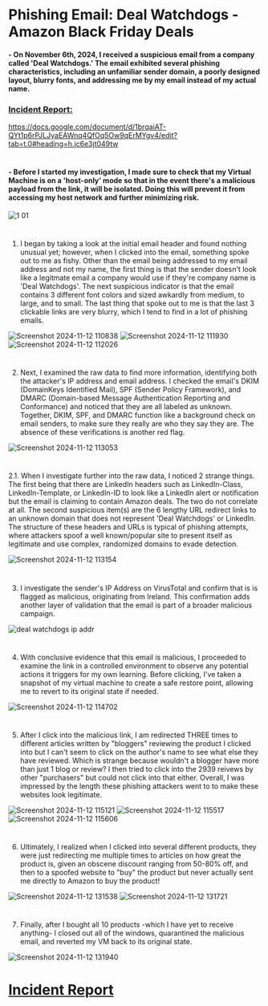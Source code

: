 # Phishing Email: Deal Watchdogs - Amazon Black Friday Deals

#### - On November 6th, 2024, I received a suspicious email from a company called 'Deal Watchdogs.' The email exhibited several phishing characteristics, including an unfamiliar sender domain, a poorly designed layout, blurry fonts, and addressing me by my email instead of my actual name.


### <a href="https://docs.google.com/document/d/1brqaiAT-QYt1p6rPJLJyaEAWnq4QfOq5Ow9qErMYgv4/edit?tab=t.0#heading=h.jc6e3jt049tw" target="_blank">Incident Report:</a>

https://docs.google.com/document/d/1brqaiAT-QYt1p6rPJLJyaEAWnq4QfOq5Ow9qErMYgv4/edit?tab=t.0#heading=h.jc6e3jt049tw
#

#### - Before I started my investigation, I made sure to check that my Virtual Machine is on a 'host-only' mode so that in the event there's a malicious payload from the link, it will be isolated. Doing this will prevent it from accessing my host network and further minimizing risk. 

![1 01](https://github.com/user-attachments/assets/45503985-2dec-4add-a726-affc3a383d0e)
#

1. I began by taking a look at the initial email header and found nothing unusual yet; however, when I clicked into the email, something spoke out to me as fishy. Other than the email being addressed to my email address and not my name, the first thing is that the sender doesn't look like a legitmate email a company would use if they're company name is 'Deal Watchdogs'. The next suspicious indicator is that the email contains 3 different font colors and sized awkardly from medium, to large, and to small. The last thing that spoke out to me is that the last 3 clickable links are very blurry, which I tend to find in a lot of phishing emails.

![Screenshot 2024-11-12 110838](https://github.com/user-attachments/assets/0750ac69-8842-4db0-bc3f-eb9c07062b21)
![Screenshot 2024-11-12 111930](https://github.com/user-attachments/assets/2a2d5028-3ad5-4875-82c3-9588e7c622e9)
![Screenshot 2024-11-12 112026](https://github.com/user-attachments/assets/340aef42-fbab-4126-b8d5-b4889accf920)
#

2. Next, I examined the raw data to find more information, identifying both the attacker's IP address and email address. I checked the email's DKIM (DomainKeys Identified Mail), SPF (Sender Policy Framework), and DMARC (Domain-based Message Authentication Reporting and Conformance) and noticed that they are all labeled as unknown. Together, DKIM, SPF, and DMARC function like a background check on email senders, to make sure they really are who they say they are. The absence of these verifications is another red flag.

![Screenshot 2024-11-12 113053](https://github.com/user-attachments/assets/55382600-a5b7-490e-b4dc-a1ae44b98d91)
#

2.1. When I investigate further into the raw data, I noticed 2 strange things. The first being that there are LinkedIn headers such as LinkedIn-Class, LinkedIn-Template, or LinkedIn-ID to look like a LinkedIn alert or notification but the email is claiming to contain Amazon deals. The two do not correlate at all. The second suspicious item(s) are the 6 lengthy URL redirect links to an unknown domain that does not represent 'Deal Watchdogs' or LinkedIn. The structure of these headers and URLs is typical of phishing attempts, where attackers spoof a well known/popular site to present itself as legitimate and use complex, randomized domains to evade detection.  

![Screenshot 2024-11-12 113154](https://github.com/user-attachments/assets/896439ee-ddad-4110-9919-3ac8e0399c8f)
#

3. I investigate the sender's IP Address on VirusTotal and confirm that is is flagged as malicious, originating from Ireland. This confirmation adds another layer of validation that the email is part of a broader malicious campaign.

![deal watchdogs ip addr](https://github.com/user-attachments/assets/07f9c0dc-d174-4515-b488-a017a5e1e061)
#

4.  With conclusive evidence that this email is malicious, I proceeded to examine the link in a controlled environment to observe any potential actions it triggers for my own learning. Before clicking, I've taken a snapshot of my virtual machine to create a safe restore point, allowing me to revert to its original state if needed.

![Screenshot 2024-11-12 114702](https://github.com/user-attachments/assets/e03a6535-8e5f-466a-a286-24bad15e20f7)
#

5.  After I click into the malicious link, I am redirected THREE times to different articles written by "bloggers" reviewing the product I clicked into but I can't seem to click on the author's name to see what else they have reviewed. Which is strange because wouldn't a blogger have more than just 1 blog or review? I then tried to click into the 2939 reivews by other "purchasers" but could not click into that either. Overall, I was impressed by the length these phishing attackers went to to make these websites look legitimate.

![Screenshot 2024-11-12 115121](https://github.com/user-attachments/assets/cff786e9-249a-4f4a-af87-4ac2fa5f0161)
![Screenshot 2024-11-12 115517](https://github.com/user-attachments/assets/dc2e26c4-21ce-4586-a557-e247a61f3bcc)
![Screenshot 2024-11-12 115606](https://github.com/user-attachments/assets/52f55d3f-b947-422a-b16c-e5071c347219)
#

6. Ultimately, I realized when I clicked into several different products, they were just redirecting me multiple times to articles on how great the product is, given an obscene discount ranging from 50-80% off, and then to a spoofed website to "buy" the product but never actually sent me directly to Amazon to buy the product! 
 
![Screenshot 2024-11-12 131538](https://github.com/user-attachments/assets/19a066ad-a1d7-434d-8e19-7ec0e6a47d1a)
![Screenshot 2024-11-12 131721](https://github.com/user-attachments/assets/a4e1db51-6308-4670-b859-f8a09879fcfd)
#

7. Finally, after I bought all 10 products -which I have yet to receive anything- I closed out all of the windows, quarantined the malicious email, and reverted my VM back to its original state.

![Screenshot 2024-11-12 131940](https://github.com/user-attachments/assets/6846f4af-d259-4f88-bc96-8b30135f14e8)
#

# <a href="https://docs.google.com/document/d/1brqaiAT-QYt1p6rPJLJyaEAWnq4QfOq5Ow9qErMYgv4/edit?tab=t.0#heading=h.jc6e3jt049tw" target="_blank">Incident Report</a>
